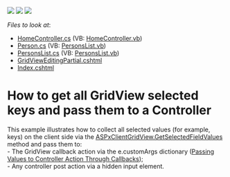<!-- default badges list -->
![](https://img.shields.io/endpoint?url=https://codecentral.devexpress.com/api/v1/VersionRange/128551571/12.1.8%2B)
[![](https://img.shields.io/badge/Open_in_DevExpress_Support_Center-FF7200?style=flat-square&logo=DevExpress&logoColor=white)](https://supportcenter.devexpress.com/ticket/details/E20065)
[![](https://img.shields.io/badge/📖_How_to_use_DevExpress_Examples-e9f6fc?style=flat-square)](https://docs.devexpress.com/GeneralInformation/403183)
<!-- default badges end -->
<!-- default file list -->
*Files to look at*:

* [HomeController.cs](./CS/Sample/Controllers/HomeController.cs) (VB: [HomeController.vb](./VB/Sample/Controllers/HomeController.vb))
* [Person.cs](./CS/Sample/Models/Person.cs) (VB: [PersonsList.vb](./VB/Sample/Models/PersonsList.vb))
* [PersonsList.cs](./CS/Sample/Models/PersonsList.cs) (VB: [PersonsList.vb](./VB/Sample/Models/PersonsList.vb))
* [GridViewEditingPartial.cshtml](./CS/Sample/Views/Home/GridViewEditingPartial.cshtml)
* [Index.cshtml](./CS/Sample/Views/Home/Index.cshtml)
<!-- default file list end -->
# How to get all GridView selected keys and pass them to a Controller


<p>This example illustrates how to collect all selected values (for example, keys) on the client side via the <a href="http://documentation.devexpress.com/#AspNet/DevExpressWebASPxGridViewScriptsASPxClientGridView_GetSelectedFieldValuestopic"><u>ASPxClientGridView.GetSelectedFieldValues</u></a> method and pass them to:<br />
- The GridView callback action via the e.customArgs dictionary (<a href="http://documentation.devexpress.com/#AspNet/CustomDocument9941"><u>Passing Values to Controller Action Through Callbacks</u></a>);<br />
- Any controller post action via a hidden input element.</p>

<br/>



